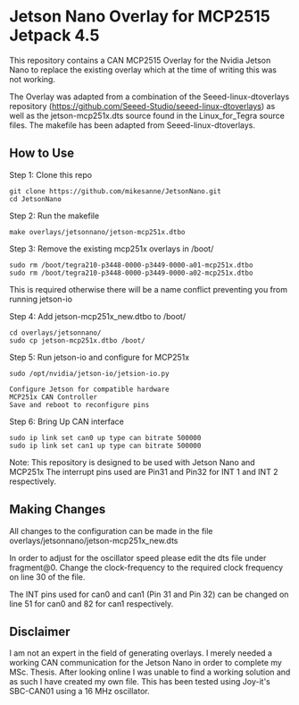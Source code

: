 # Jetson Nano Overlay for MCP2515 Jetpack 4.5

This repository contains a CAN MCP2515 Overlay for the Nvidia Jetson Nano to replace the existing overlay which at the time of writing this was not working.

The Overlay was adapted from a combination of the Seeed-linux-dtoverlays repository (https://github.com/Seeed-Studio/seeed-linux-dtoverlays) as well as the jetson-mcp251x.dts source found in the Linux_for_Tegra source files. The makefile has been adapted from Seeed-linux-dtoverlays.

## How to Use

Step 1: Clone this repo
```
git clone https://github.com/mikesanne/JetsonNano.git 
cd JetsonNano
```

Step 2: Run the makefile
```
make overlays/jetsonnano/jetson-mcp251x.dtbo 
```

Step 3: Remove the existing mcp251x overlays in /boot/ 
```
sudo rm /boot/tegra210-p3448-0000-p3449-0000-a01-mcp251x.dtbo
sudo rm /boot/tegra210-p3448-0000-p3449-0000-a02-mcp251x.dtbo
```
This is required otherwise there will be a name conflict preventing you from running jetson-io

Step 4: Add jetson-mcp251x_new.dtbo to /boot/
```
cd overlays/jetsonnano/
sudo cp jetson-mcp251x.dtbo /boot/
```

Step 5: Run jetson-io and configure for MCP251x
```
sudo /opt/nvidia/jetson-io/jetsion-io.py

Configure Jetson for compatible hardware
MCP251x CAN Controller
Save and reboot to reconfigure pins
```

Step 6: Bring Up CAN interface
```
sudo ip link set can0 up type can bitrate 500000
sudo ip link set can1 up type can bitrate 500000
```

Note: This repository is designed to be used with Jetson Nano and MCP251x
	The interrupt pins used are Pin31 and Pin32 for INT 1 and INT 2 respectively.

## Making Changes
All changes to the configuration can be made in the file overlays/jetsonnano/jetson-mcp251x_new.dts

In order to adjust for the oscillator speed please edit the dts file under fragment@0. Change the clock-frequency to the required clock frequency on line 30 of the file.

The INT pins used for can0 and can1 (Pin 31 and Pin 32) can be changed on line 51 for can0 and 82 for can1 respectively.

## Disclaimer
I am not an expert in the field of generating overlays. I merely needed a working CAN communication for the Jetson Nano in order to complete my MSc. Thesis. After looking online I was unable to find a working solution and as such I have created my own file. This has been tested using Joy-it's SBC-CAN01 using a 16 MHz oscillator.
